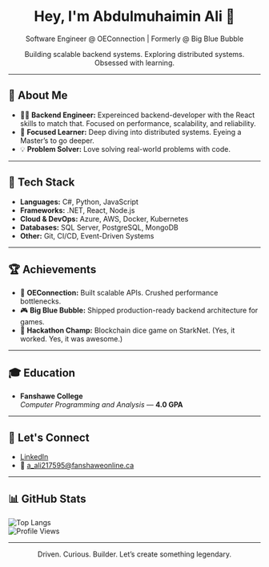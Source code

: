 <h1 align="center">Hey, I'm Abdulmuhaimin Ali 👋</h1>
<p align="center">Software Engineer @ OEConnection | Formerly @ Big Blue Bubble</p>
<p align="center">Building scalable backend systems. Exploring distributed systems. Obsessed with learning.</p>

---

## 🌱 About Me

- 🧑‍💻 **Backend Engineer:** Expereinced backend-developer with the React skills to match that. Focused on performance, scalability, and reliability.  
- 🎯 **Focused Learner:** Deep diving into distributed systems. Eyeing a Master’s to go deeper.  
- 💡 **Problem Solver:** Love solving real-world problems with code.

---

## 🧰 Tech Stack

- **Languages:** C#, Python, JavaScript  
- **Frameworks:** .NET, React, Node.js  
- **Cloud & DevOps:** Azure, AWS, Docker, Kubernetes  
- **Databases:** SQL Server, PostgreSQL, MongoDB  
- **Other:** Git, CI/CD, Event-Driven Systems  

---

## 🏆 Achievements

- 🚀 **OEConnection:** Built scalable APIs. Crushed performance bottlenecks.  
- 🎮 **Big Blue Bubble:** Shipped production-ready backend architecture for games.  
- 🥇 **Hackathon Champ:** Blockchain dice game on StarkNet. (Yes, it worked. Yes, it was awesome.)

---

## 🎓 Education

- **Fanshawe College**  
  *Computer Programming and Analysis* — **4.0 GPA**  

---

## 💬 Let's Connect

- [LinkedIn](https://www.linkedin.com/in/abdulmuhaimin-ali/)  
- 📧 a_ali217595@fanshaweonline.ca

---

## 📊 GitHub Stats

![Top Langs](https://github-readme-stats.vercel.app/api/top-langs/?username=Abdulmuhaimin-Ali&layout=compact&theme=transparent)  
![Profile Views](https://komarev.com/ghpvc/?username=Abdulmuhaimin-Ali&color=blue&style=flat)

---

<p align="center">Driven. Curious. Builder. Let’s create something legendary.</p>
